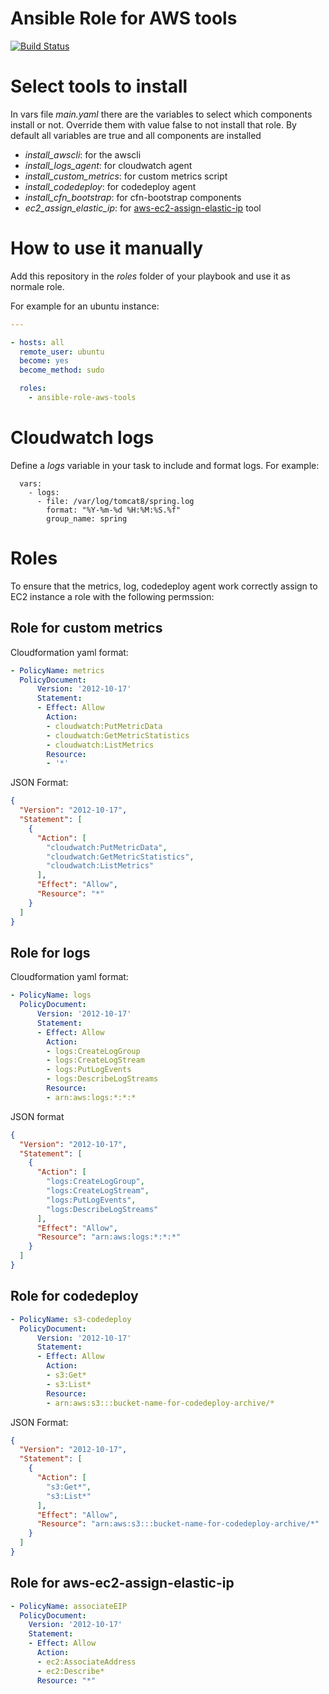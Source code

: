 # Ansible Role for AWS tools

[![Build Status](https://travis-ci.org/ddepaoli3/ansible-role-aws-tools.svg?branch=master)](https://travis-ci.org/ddepaoli3/ansible-role-aws-tools)

# Select tools to install
In vars file _main.yaml_ there are the variables to select which components install or not.
Override them with value false to not install that role. By default all variables are true and all components are installed
* _install\_awscli_: for the awscli
* _install\_logs_agent_: for cloudwatch agent
* _install\_custom_metrics_: for custom metrics script
* _install\_codedeploy_: for codedeploy agent
* _install\_cfn_bootstrap_: for cfn-bootstrap components
* _ec2\_assign\_elastic\_ip_: for [aws-ec2-assign-elastic-ip](https://github.com/skymill/aws-ec2-assign-elastic-ip) tool

# How to use it manually
Add this repository in the _roles_ folder of your playbook and use it as normale role.

For example for an ubuntu instance:
```yaml
---

- hosts: all
  remote_user: ubuntu
  become: yes
  become_method: sudo

  roles:
    - ansible-role-aws-tools
```

# Cloudwatch logs
Define a _logs_ variable in your task to include and format logs. For example:

```
  vars:
    - logs:
      - file: /var/log/tomcat8/spring.log
        format: "%Y-%m-%d %H:%M:%S.%f"
        group_name: spring
```

# Roles
To ensure that the metrics, log, codedeploy agent work correctly assign to EC2 instance a role with the following permssion:

## Role for custom metrics
Cloudformation yaml format:

```yaml
- PolicyName: metrics
  PolicyDocument:
      Version: '2012-10-17'
      Statement:
      - Effect: Allow
        Action:
        - cloudwatch:PutMetricData
        - cloudwatch:GetMetricStatistics
        - cloudwatch:ListMetrics
        Resource:
        - '*'
```

JSON Format:

```json
{
  "Version": "2012-10-17",
  "Statement": [
    {
      "Action": [
        "cloudwatch:PutMetricData",
        "cloudwatch:GetMetricStatistics",
        "cloudwatch:ListMetrics"
      ],
      "Effect": "Allow",
      "Resource": "*"
    }
  ]
}
```

## Role for logs
Cloudformation yaml format:

```yaml
- PolicyName: logs
  PolicyDocument:
      Version: '2012-10-17'
      Statement:
      - Effect: Allow
        Action:
        - logs:CreateLogGroup
        - logs:CreateLogStream
        - logs:PutLogEvents
        - logs:DescribeLogStreams
        Resource:
        - arn:aws:logs:*:*:*
```

JSON format

```json
{
  "Version": "2012-10-17",
  "Statement": [
    {
      "Action": [
        "logs:CreateLogGroup",
        "logs:CreateLogStream",
        "logs:PutLogEvents",
        "logs:DescribeLogStreams"
      ],
      "Effect": "Allow",
      "Resource": "arn:aws:logs:*:*:*"
    }
  ]
}
```

## Role for codedeploy
```yaml
- PolicyName: s3-codedeploy
  PolicyDocument:
      Version: '2012-10-17'
      Statement:
      - Effect: Allow
        Action:
        - s3:Get*
        - s3:List*
        Resource:
        - arn:aws:s3:::bucket-name-for-codedeploy-archive/*
```

JSON Format:

```json
{
  "Version": "2012-10-17",
  "Statement": [
    {
      "Action": [
        "s3:Get*",
        "s3:List*"
      ],
      "Effect": "Allow",
      "Resource": "arn:aws:s3:::bucket-name-for-codedeploy-archive/*"
    }
  ]
}
```

## Role for aws-ec2-assign-elastic-ip
```yaml
- PolicyName: associateEIP
  PolicyDocument:
    Version: '2012-10-17'
    Statement:
    - Effect: Allow
      Action:
      - ec2:AssociateAddress
      - ec2:Describe*
      Resource: "*"
```